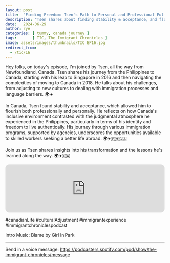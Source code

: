 ```yaml
---
layout: post
title:  "Finding Freedom: Tsen's Path to Personal and Professional Fulfillment"
description: "Tsen shares about finding stability & acceptance, and flourishing in Canada..."
date:   2024-06-29
author: rye
categories: [ tummy, canada journey ]
tags:       [ TIC, The Immigrant Chronicles ]
image: assets/images/thumbnails/TIC EP16.jpg
redirect_from:
  - /tic/16
---
```


Hey folks, on today's episode, I'm joined by Tsen, all the way from Newfoundland, Canada. Tsen shares his journey from the Philippines to Canada, starting with his leap to Singapore in 2016 and then navigating the complexities of moving to Canada in 2018. He talks about his challenges, from adjusting to new cultures to dealing with immigration processes and language barriers. 🌍✈️

In Canada, Tsen found stability and acceptance, which allowed him to flourish both professionally and personally. He reflects on how Canada's inclusive environment contrasted with the judgmental atmosphere he experienced in the Philippines, particularly in terms of his identity and freedom to live authentically. His journey through various immigration programs, supported by agencies, underscores the opportunities available to skilled workers seeking a better life abroad. 🌍✈️🇵🇭🇨🇦

Join us as Tsen shares insights into his transformation and the lessons he's learned along the way. 🌍✈️🇨🇦

<iframe style="border-radius:12px" src="https://open.spotify.com/embed/episode/4zwmTN2XWpqrattFGPYRdD?utm_source=generator" width="100%" height="152" frameBorder="0" allowfullscreen="" allow="autoplay; clipboard-write; encrypted-media; fullscreen; picture-in-picture" loading="lazy"></iframe>

#canadianLife #culturalAdjustment #immigrantexperience #immigrantchroniclespodcast

Intro Music: Blame by Girl In Park


---
Send in a voice message: ⁠https://podcasters.spotify.com/pod/show/the-immigrant-chronicles/message